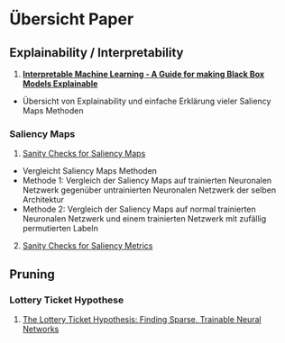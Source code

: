 # Übersicht Paper

## Explainability / Interpretability

1. [**Interpretable Machine Learning - A Guide for making Black Box Models Explainable**](https://christophm.github.io/interpretable-ml-book/)
- Übersicht von Explainability und einfache Erklärung vieler Saliency Maps Methoden


### Saliency Maps

1. [Sanity Checks for Saliency Maps](https://arxiv.org/abs/1810.03292)
- Vergleicht Saliency Maps Methoden
- Methode 1: Vergleich der Saliency Maps auf trainierten Neuronalen Netzwerk gegenüber untrainierten Neuronalen Netzwerk der selben Architektur
- Methode 2: Vergleich der Saliency Maps auf normal trainierten Neuronalen Netzwerk und einem trainierten Netzwerk mit zufällig permutierten Labeln

2. [Sanity Checks for Saliency Metrics](https://arxiv.org/abs/1912.01451)

## Pruning

### Lottery Ticket Hypothese

1. [The Lottery Ticket Hypothesis: Finding Sparse, Trainable Neural Networks](https://arxiv.org/abs/1803.03635)

